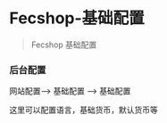 Fecshop-基础配置
===========

> Fecshop 基础配置


### 后台配置

网站配置--> 基础配置 --> 基础配置

这里可以配置语言，基础货币，默认货币等


































